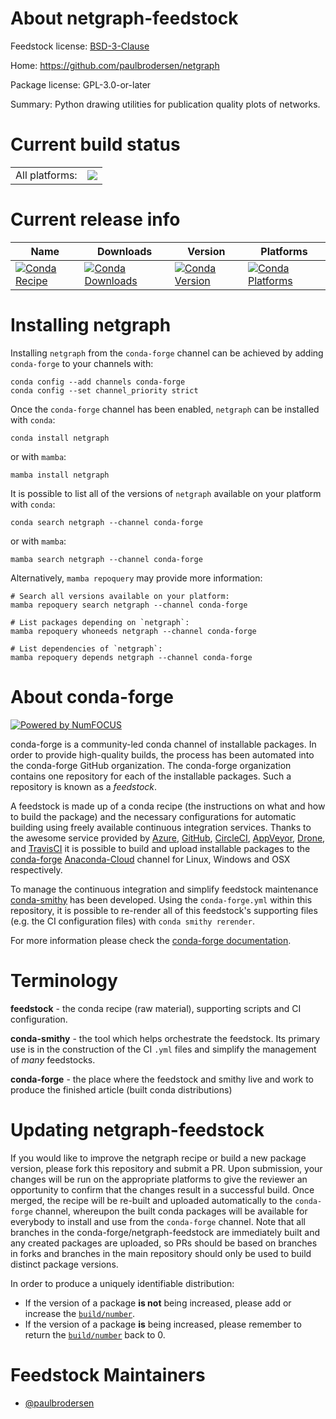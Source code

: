 About netgraph-feedstock
========================

Feedstock license: [BSD-3-Clause](https://github.com/conda-forge/netgraph-feedstock/blob/main/LICENSE.txt)

Home: https://github.com/paulbrodersen/netgraph

Package license: GPL-3.0-or-later

Summary: Python drawing utilities for publication quality plots of networks.

Current build status
====================


<table><tr><td>All platforms:</td>
    <td>
      <a href="https://dev.azure.com/conda-forge/feedstock-builds/_build/latest?definitionId=18805&branchName=main">
        <img src="https://dev.azure.com/conda-forge/feedstock-builds/_apis/build/status/netgraph-feedstock?branchName=main">
      </a>
    </td>
  </tr>
</table>

Current release info
====================

| Name | Downloads | Version | Platforms |
| --- | --- | --- | --- |
| [![Conda Recipe](https://img.shields.io/badge/recipe-netgraph-green.svg)](https://anaconda.org/conda-forge/netgraph) | [![Conda Downloads](https://img.shields.io/conda/dn/conda-forge/netgraph.svg)](https://anaconda.org/conda-forge/netgraph) | [![Conda Version](https://img.shields.io/conda/vn/conda-forge/netgraph.svg)](https://anaconda.org/conda-forge/netgraph) | [![Conda Platforms](https://img.shields.io/conda/pn/conda-forge/netgraph.svg)](https://anaconda.org/conda-forge/netgraph) |

Installing netgraph
===================

Installing `netgraph` from the `conda-forge` channel can be achieved by adding `conda-forge` to your channels with:

```
conda config --add channels conda-forge
conda config --set channel_priority strict
```

Once the `conda-forge` channel has been enabled, `netgraph` can be installed with `conda`:

```
conda install netgraph
```

or with `mamba`:

```
mamba install netgraph
```

It is possible to list all of the versions of `netgraph` available on your platform with `conda`:

```
conda search netgraph --channel conda-forge
```

or with `mamba`:

```
mamba search netgraph --channel conda-forge
```

Alternatively, `mamba repoquery` may provide more information:

```
# Search all versions available on your platform:
mamba repoquery search netgraph --channel conda-forge

# List packages depending on `netgraph`:
mamba repoquery whoneeds netgraph --channel conda-forge

# List dependencies of `netgraph`:
mamba repoquery depends netgraph --channel conda-forge
```


About conda-forge
=================

[![Powered by
NumFOCUS](https://img.shields.io/badge/powered%20by-NumFOCUS-orange.svg?style=flat&colorA=E1523D&colorB=007D8A)](https://numfocus.org)

conda-forge is a community-led conda channel of installable packages.
In order to provide high-quality builds, the process has been automated into the
conda-forge GitHub organization. The conda-forge organization contains one repository
for each of the installable packages. Such a repository is known as a *feedstock*.

A feedstock is made up of a conda recipe (the instructions on what and how to build
the package) and the necessary configurations for automatic building using freely
available continuous integration services. Thanks to the awesome service provided by
[Azure](https://azure.microsoft.com/en-us/services/devops/), [GitHub](https://github.com/),
[CircleCI](https://circleci.com/), [AppVeyor](https://www.appveyor.com/),
[Drone](https://cloud.drone.io/welcome), and [TravisCI](https://travis-ci.com/)
it is possible to build and upload installable packages to the
[conda-forge](https://anaconda.org/conda-forge) [Anaconda-Cloud](https://anaconda.org/)
channel for Linux, Windows and OSX respectively.

To manage the continuous integration and simplify feedstock maintenance
[conda-smithy](https://github.com/conda-forge/conda-smithy) has been developed.
Using the ``conda-forge.yml`` within this repository, it is possible to re-render all of
this feedstock's supporting files (e.g. the CI configuration files) with ``conda smithy rerender``.

For more information please check the [conda-forge documentation](https://conda-forge.org/docs/).

Terminology
===========

**feedstock** - the conda recipe (raw material), supporting scripts and CI configuration.

**conda-smithy** - the tool which helps orchestrate the feedstock.
                   Its primary use is in the construction of the CI ``.yml`` files
                   and simplify the management of *many* feedstocks.

**conda-forge** - the place where the feedstock and smithy live and work to
                  produce the finished article (built conda distributions)


Updating netgraph-feedstock
===========================

If you would like to improve the netgraph recipe or build a new
package version, please fork this repository and submit a PR. Upon submission,
your changes will be run on the appropriate platforms to give the reviewer an
opportunity to confirm that the changes result in a successful build. Once
merged, the recipe will be re-built and uploaded automatically to the
`conda-forge` channel, whereupon the built conda packages will be available for
everybody to install and use from the `conda-forge` channel.
Note that all branches in the conda-forge/netgraph-feedstock are
immediately built and any created packages are uploaded, so PRs should be based
on branches in forks and branches in the main repository should only be used to
build distinct package versions.

In order to produce a uniquely identifiable distribution:
 * If the version of a package **is not** being increased, please add or increase
   the [``build/number``](https://docs.conda.io/projects/conda-build/en/latest/resources/define-metadata.html#build-number-and-string).
 * If the version of a package **is** being increased, please remember to return
   the [``build/number``](https://docs.conda.io/projects/conda-build/en/latest/resources/define-metadata.html#build-number-and-string)
   back to 0.

Feedstock Maintainers
=====================

* [@paulbrodersen](https://github.com/paulbrodersen/)

